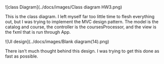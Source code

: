 ![class Diagram](../docs/images/Class diagram HW3.png)


This is the class diagram. I left myself far too little time to flesh everything out, but I was trying to implement the MVC design pattern. The model is the catalog and course, the controller is the coursesProcessor, and the view is the fxml that is run through App.


![UI design](../docs/images/Blank diagram(14).png)


There isn't much thought behind this design. I was trying to get this done as fast as possible.